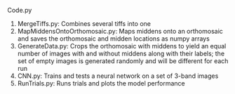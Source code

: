 Code.py

1. MergeTiffs.py: Combines several tiffs into one
2. MapMiddensOntoOrthomosaic.py: Maps middens onto an orthomosaic and saves the orthomosaic and midden locations as numpy arrays
3. GenerateData.py: Crops the orthomosaic with middens to yield an equal number of images with and without middens along with their labels; the set of empty images is generated randomly and will be different for each run
4. CNN.py: Trains and tests a neural network on a set of 3-band images
5. RunTrials.py: Runs trials and plots the model performance